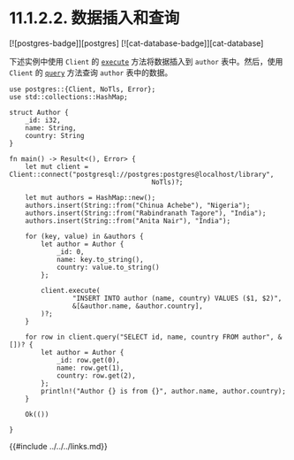 # 11.1.2.2. 数据插入和查询

[![postgres-badge]][postgres] [![cat-database-badge]][cat-database]

下述实例中使用 `Client` 的 [`execute`] 方法将数据插入到 `author` 表中。然后，使用 `Client` 的 [`query`] 方法查询 `author` 表中的数据。

```rust,edition2018,no_run
use postgres::{Client, NoTls, Error};
use std::collections::HashMap;

struct Author {
    _id: i32,
    name: String,
    country: String
}

fn main() -> Result<(), Error> {
    let mut client = Client::connect("postgresql://postgres:postgres@localhost/library", 
                                    NoTls)?;
    
    let mut authors = HashMap::new();
    authors.insert(String::from("Chinua Achebe"), "Nigeria");
    authors.insert(String::from("Rabindranath Tagore"), "India");
    authors.insert(String::from("Anita Nair"), "India");

    for (key, value) in &authors {
        let author = Author {
            _id: 0,
            name: key.to_string(),
            country: value.to_string()
        };

        client.execute(
                "INSERT INTO author (name, country) VALUES ($1, $2)",
                &[&author.name, &author.country],
        )?;
    }

    for row in client.query("SELECT id, name, country FROM author", &[])? {
        let author = Author {
            _id: row.get(0),
            name: row.get(1),
            country: row.get(2),
        };
        println!("Author {} is from {}", author.name, author.country);
    }

    Ok(())

}
```

[`execute`]: https://docs.rs/postgres/0.17.2/postgres/struct.Client.html#method.execute
[`query`]: https://docs.rs/postgres/0.17.2/postgres/struct.Client.html#method.query

{{#include ../../../links.md}}
